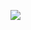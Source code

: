 ![ ](https://external-preview.redd.it/PVilxGidbEIEbHZzpqAP6CR1S1RLAkxl0GZOOzqPuCc.png?auto=webp&s=61452723536154cba7de1d4c4b6b0de073639863)

